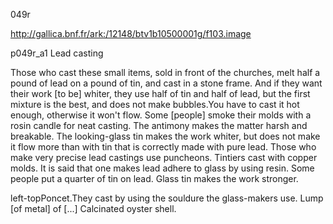 049r 

http://gallica.bnf.fr/ark:/12148/btv1b10500001g/f103.image



p049r_a1 Lead casting

Those who cast these small items, sold in front of the churches, melt half a pound of lead on a pound of tin, and cast in a stone frame. And if they want their work [to be] whiter, they use half of tin and half of lead, but the first mixture is the best, and does not make bubbles.You have to cast it hot enough, otherwise it won't flow. Some [people] smoke their molds with a rosin candle for neat casting. The antimony makes the matter harsh and breakable. The looking-glass tin makes the work whiter, but does not make it flow more than with tin that is correctly made with pure lead. Those who make very precise lead castings use puncheons. Tintiers cast with copper molds. It is said that one makes lead adhere to glass by using resin. Some people put a quarter of tin on lead. Glass tin makes the work stronger.

left-topPoncet.They cast by using the souldure the glass-makers use. Lump [of metal] of [...] Calcinated oyster shell.

